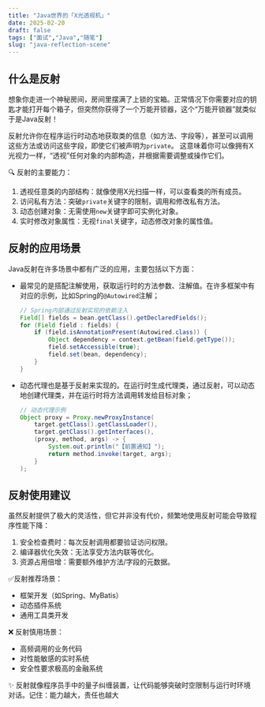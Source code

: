 ```yaml
---
title: "Java世界的「X光透视机」"
date: 2025-02-20
draft: false
tags: ["面试","Java","随笔"]
slug: "java-reflection-scene"
---
```




## 什么是反射
想象你走进一个神秘房间，房间里摆满了上锁的宝箱。正常情况下你需要对应的钥匙才能打开每个箱子，但突然你获得了一个万能开锁器，这个“万能开锁器”就类似于是Java反射！

反射允许你在程序运行时动态地获取类的信息（如方法、字段等），甚至可以调用这些方法或访问这些字段，即使它们被声明为`private`。
这意味着你可以像拥有X光视力一样，“透视”任何对象的内部构造，并根据需要调整或操作它们。

🔍 反射的主要能力：
1. 透视任意类的内部结构：就像使用X光扫描一样，可以查看类的所有成员。
2. 访问私有方法：突破`private`关键字的限制，调用和修改私有方法。
3. 动态创建对象：无需使用`new`关键字即可实例化对象。
4. 实时修改对象属性：无视`final`关键字，动态修改对象的属性值。

## 反射的应用场景
Java反射在许多场景中都有广泛的应用，主要包括以下方面：
- 最常见的是搭配注解使用，获取运行时的方法参数、注解值。在许多框架中有对应的示例，比如Spring的`@Autowired`注解；
    ```java
    // Spring内部通过反射实现的依赖注入
    Field[] fields = bean.getClass().getDeclaredFields();
    for (Field field : fields) {
        if (field.isAnnotationPresent(Autowired.class)) {
            Object dependency = context.getBean(field.getType());
            field.setAccessible(true);
            field.set(bean, dependency);
        }
    }
    ```
- 动态代理也是基于反射来实现的。在运行时生成代理类，通过反射，可以动态地创建代理类，并在运行时将方法调用转发给目标对象；
    ```java
    // 动态代理示例
    Object proxy = Proxy.newProxyInstance(
        target.getClass().getClassLoader(),
        target.getClass().getInterfaces(),
        (proxy, method, args) -> {
            System.out.println("【前置通知】");
            return method.invoke(target, args);
        }
    );
    ```

## 反射使用建议
虽然反射提供了极大的灵活性，但它并非没有代价，频繁地使用反射可能会导致程序性能下降：
1. 安全检查费时：每次反射调用都要验证访问权限。
2. 编译器优化失效：无法享受方法内联等优化。
3. 资源占用倍增：需要额外维护方法/字段的元数据。

✅反射推荐场景：
- 框架开发（如Spring、MyBatis）
- 动态插件系统
- 通用工具类开发

❌ 反射慎用场景：
- 高频调用的业务代码
- 对性能敏感的实时系统
- 安全性要求极高的金融系统

✨ 反射就像程序员手中的量子纠缠装置，让代码能够突破时空限制与运行时环境对话。记住：能力越大，责任也越大
